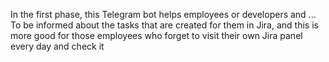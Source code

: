  In the first phase, this Telegram bot helps employees or developers and ... To be informed about the tasks that are created for them in Jira, and this is more good for those employees who forget to visit their own Jira panel every day and check it
